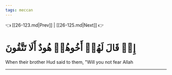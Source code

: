 ```yaml
---
tags: meccan
---
```


👈 [[26-123.md|Prev]] | [[26-125.md|Next]] 👉

# إِذۡ قَالَ لَهُمۡ أَخُوهُمۡ هُودٌ أَلَا تَتَّقُونَ

When their brother Hud said to them, "Will you not fear Allah

---

